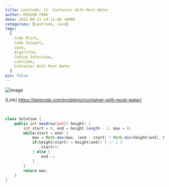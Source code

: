 ```yaml
---
title: LeetCode. 11. Container With Most Water
author: MINJUN PARK
date: 2021-08-21 14:11:00 +0900
categories: [LeetCode, Java]
tags:
  [
    Code Block,
    Code Snippet,
    Java,
    Algorithm,
    Coding Interview,
    LeetCode,
    Container With Most Water
  ]
pin: false
---
```


![image](https://user-images.githubusercontent.com/88752447/130302060-dbc8a9ac-6d5e-46d6-8d19-e4426a918370.png)

[Link] <https://leetcode.com/problems/container-with-most-water/>

<br>

```java
class Solution {
    public int maxArea(int[] height) {
        int start = 0, end = height.length - 1, max = 0;
        while(start < end) {
            max = Math.max(max, (end - start) * Math.min(height[end], height[start]));
            if(height[start] < height[end]) { // 1 3
                start++;
            } else {
                end--;
            }
        }
        return max;
    }
}
```

